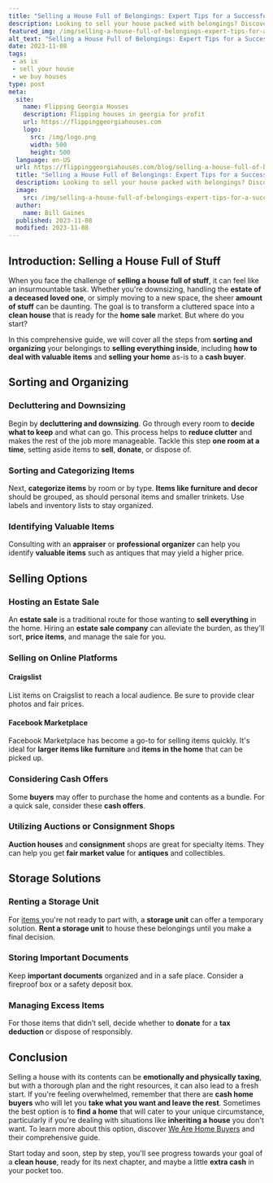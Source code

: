```yaml
---
title: "Selling a House Full of Belongings: Expert Tips for a Successful Sale"
description: Looking to sell your house packed with belongings? Discover expert tips and tricks to maximize the value of your items and close the deal successfully.
featured_img: /img/selling-a-house-full-of-belongings-expert-tips-for-a-successful-sale.webp
alt_text: "Selling a House Full of Belongings: Expert Tips for a Successful Sale"
date: 2023-11-08
tags:
 - as is
 - sell your house
 - we buy houses
type: post
meta:
  site:
    name: Flipping Georgia Houses
    description: Flipping houses in georgia for profit
    url: https://flippinggeorgiahouses.com
    logo:
      src: /img/logo.png
      width: 500
      height: 500
  language: en-US
  url: https://flippinggeorgiahouses.com/blog/selling-a-house-full-of-belongings-expert-tips-for-a-successful-sale
  title: "Selling a House Full of Belongings: Expert Tips for a Successful Sale"
  description: Looking to sell your house packed with belongings? Discover expert tips and tricks to maximize the value of your items and close the deal successfully.
  image:
    src: /img/selling-a-house-full-of-belongings-expert-tips-for-a-successful-sale.webp
  author:
    name: Bill Gaines
  published: 2023-11-08
  modified: 2023-11-08
---
```


## Introduction: Selling a House Full of Stuff

When you face the challenge of **selling a house full of stuff**, it can feel like an insurmountable task. Whether you're downsizing, handling the **estate of a deceased loved one**, or simply moving to a new space, the sheer **amount of stuff** can be daunting. The goal is to transform a cluttered space into a **clean house** that is ready for the **home sale** market. But where do you start? 

In this comprehensive guide, we will cover all the steps from **sorting and organizing** your belongings to **selling everything inside**, including **how to deal with valuable items** and **selling your home** as-is to a **cash buyer**. 

## Sorting and Organizing

### Decluttering and Downsizing

Begin by **decluttering and downsizing**. Go through every room to **decide what to keep** and what can go. This process helps to **reduce clutter** and makes the rest of the job more manageable. Tackle this step **one room at a time**, setting aside items to **sell**, **donate**, or dispose of.

### Sorting and Categorizing Items

Next, **categorize items** by room or by type. **Items like furniture and decor** should be grouped, as should personal items and smaller trinkets. Use labels and inventory lists to stay organized.

### Identifying Valuable Items

Consulting with an **appraiser** or **professional organizer** can help you identify **valuable items** such as antiques that may yield a higher price. 

## Selling Options

### Hosting an Estate Sale

An **estate sale** is a traditional route for those wanting to **sell everything** in the home. Hiring an **estate sale company** can alleviate the burden, as they'll sort, **price items**, and manage the sale for you.

### Selling on Online Platforms

#### Craigslist
List items on Craigslist to reach a local audience. Be sure to provide clear photos and fair prices.

#### Facebook Marketplace
Facebook Marketplace has become a go-to for selling items quickly. It's ideal for **larger items like furniture** and **items in the home** that can be picked up.

### Considering Cash Offers

Some **buyers** may offer to purchase the home and contents as a bundle. For a quick sale, consider these **cash offers**.

### Utilizing Auctions or Consignment Shops

**Auction houses** and **consignment** shops are great for specialty items. They can help you get **fair market value** for **antiques** and collectibles.

## Storage Solutions

### Renting a Storage Unit

For [items  ](https://tophomebuyingcompanies.com/blog/selling-a-house-with-an-abundance-of-belongings-simplify-the-process)you're not ready to part with, a **storage unit** can offer a temporary solution. **Rent a storage unit** to house these belongings until you make a final decision.

### Storing Important Documents

Keep **important documents** organized and in a safe place. Consider a fireproof box or a safety deposit box.

### Managing Excess Items

For those items that didn’t sell, decide whether to **donate** for a **tax deduction** or dispose of responsibly.

## Conclusion

Selling a house with its contents can be **emotionally and physically taxing**, but with a thorough plan and the right resources, it can also lead to a fresh start. If you're feeling overwhelmed, remember that there are **cash home buyers** who will let you **take what you want and leave the rest**. Sometimes the best option is to **find a home** that will cater to your unique circumstance, particularly if you're dealing with situations like **inheriting a house** you don't want. To learn more about this option, discover [We Are Home Buyers](https://www.wearehomebuyers.com/blog/what-to-do-with-an-inherited-house-you-dont-want) and their comprehensive guide. 

Start today and soon, step by step, you'll see progress towards your goal of a **clean house**, ready for its next chapter, and maybe a little **extra cash** in your pocket too.